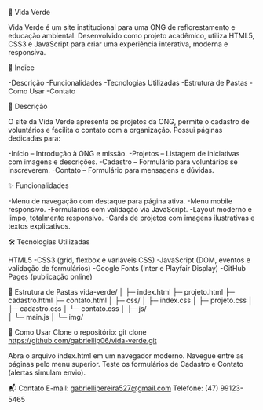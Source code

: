 🌿 Vida Verde

Vida Verde é um site institucional para uma ONG de reflorestamento e educação ambiental. Desenvolvido como projeto acadêmico, utiliza HTML5, CSS3 e JavaScript para criar uma experiência interativa, moderna e responsiva.

📌 Índice

-Descrição
-Funcionalidades
-Tecnologias Utilizadas
-Estrutura de Pastas
-Como Usar
-Contato

📝 Descrição

O site da Vida Verde apresenta os projetos da ONG, permite o cadastro de voluntários e facilita o contato com a organização. Possui páginas dedicadas para:

-Início – Introdução à ONG e missão.
-Projetos – Listagem de iniciativas com imagens e descrições.
-Cadastro – Formulário para voluntários se inscreverem.
-Contato – Formulário para mensagens e dúvidas.

✨ Funcionalidades

-Menu de navegação com destaque para página ativa.
-Menu mobile responsivo.
-Formulários com validação via JavaScript.
-Layout moderno e limpo, totalmente responsivo.
-Cards de projetos com imagens ilustrativas e textos explicativos.

🛠 Tecnologias Utilizadas

HTML5
-CSS3 (grid, flexbox e variáveis CSS)
-JavaScript (DOM, eventos e validação de formulários)
-Google Fonts (Inter e Playfair Display)
-GitHub Pages (publicação online)

📁 Estrutura de Pastas
vida-verde/
│
├─ index.html
├─ projeto.html
├─ cadastro.html
├─ contato.html
│
├─ css/
│   ├─ index.css
│   ├─ projeto.css
│   ├─ cadastro.css
│   └─ contato.css
│
├─ js/          
│   └─ main.js
│
└─ img/          

🚀 Como Usar
Clone o repositório:
git clone https://github.com/gabriellip06/vida-verde.git

Abra o arquivo index.html em um navegador moderno.
Navegue entre as páginas pelo menu superior.
Teste os formulários de Cadastro e Contato (alertas simulam envio).

📬 Contato
E-mail: gabriellipereira527@gmail.com
Telefone: (47) 99123-5465
